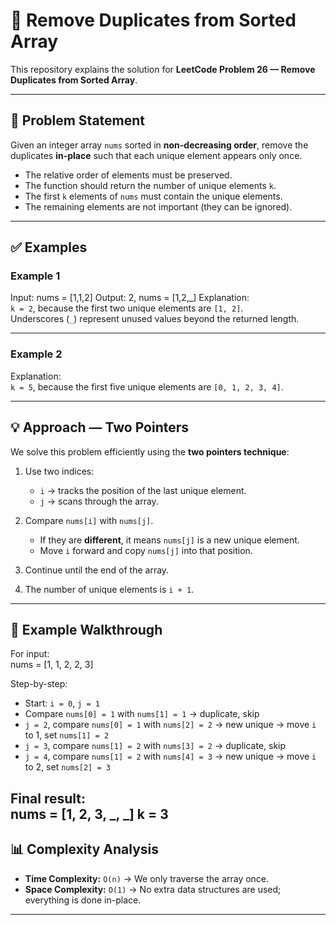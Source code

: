 # 📌 Remove Duplicates from Sorted Array

This repository explains the solution for **LeetCode Problem 26 — Remove Duplicates from Sorted Array**.  

---

## 📝 Problem Statement

Given an integer array `nums` sorted in **non-decreasing order**, remove the duplicates **in-place** such that each unique element appears only once.  

- The relative order of elements must be preserved.  
- The function should return the number of unique elements `k`.  
- The first `k` elements of `nums` must contain the unique elements.  
- The remaining elements are not important (they can be ignored).  

---

## ✅ Examples

### Example 1
Input: nums = [1,1,2]
Output: 2, nums = [1,2,_]
Explanation:  
`k = 2`, because the first two unique elements are `[1, 2]`.  
Underscores (`_`) represent unused values beyond the returned length.  

---

### Example 2
Explanation:  
`k = 5`, because the first five unique elements are `[0, 1, 2, 3, 4]`.  

---

## 💡 Approach — Two Pointers

We solve this problem efficiently using the **two pointers technique**:

1. Use two indices:  
   - `i` → tracks the position of the last unique element.  
   - `j` → scans through the array.  

2. Compare `nums[i]` with `nums[j]`.  
   - If they are **different**, it means `nums[j]` is a new unique element.  
   - Move `i` forward and copy `nums[j]` into that position.  

3. Continue until the end of the array.  
4. The number of unique elements is `i + 1`.  

---

## 🔬 Example Walkthrough

For input:  
nums = [1, 1, 2, 2, 3]

Step-by-step:  

- Start: `i = 0`, `j = 1`  
- Compare `nums[0] = 1` with `nums[1] = 1` → duplicate, skip  
- `j = 2`, compare `nums[0] = 1` with `nums[2] = 2` → new unique → move `i` to 1, set `nums[1] = 2`  
- `j = 3`, compare `nums[1] = 2` with `nums[3] = 2` → duplicate, skip  
- `j = 4`, compare `nums[1] = 2` with `nums[4] = 3` → new unique → move `i` to 2, set `nums[2] = 3`  

Final result:  
nums = [1, 2, 3, _, _]
k = 3
---

## 📊 Complexity Analysis

- **Time Complexity:** `O(n)` → We only traverse the array once.  
- **Space Complexity:** `O(1)` → No extra data structures are used; everything is done in-place.  

---
